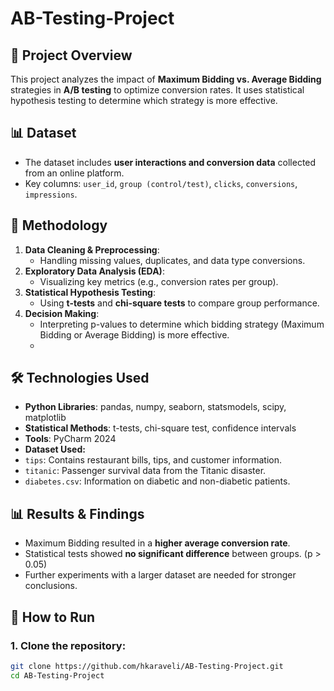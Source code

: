 # AB-Testing-Project

## 📌 Project Overview
This project analyzes the impact of **Maximum Bidding vs. Average Bidding** strategies in **A/B testing** to optimize conversion rates. It uses statistical hypothesis testing to determine which strategy is more effective.

## 📊 Dataset
- The dataset includes **user interactions and conversion data** collected from an online platform.
- Key columns: `user_id`, `group (control/test)`, `clicks`, `conversions`, `impressions`.

## 🔬 Methodology
1. **Data Cleaning & Preprocessing**:
   - Handling missing values, duplicates, and data type conversions.
2. **Exploratory Data Analysis (EDA)**:
   - Visualizing key metrics (e.g., conversion rates per group).
3. **Statistical Hypothesis Testing**:
   - Using **t-tests** and **chi-square tests** to compare group performance.
4. **Decision Making**:
   - Interpreting p-values to determine which bidding strategy (Maximum Bidding or Average Bidding) is more effective.
   - 
## 🛠 Technologies Used
- **Python Libraries**: pandas, numpy, seaborn, statsmodels, scipy, matplotlib
- **Statistical Methods**: t-tests, chi-square test, confidence intervals
- **Tools**: PyCharm 2024
- **Dataset Used:**  
- `tips`: Contains restaurant bills, tips, and customer information.  
- `titanic`: Passenger survival data from the Titanic disaster.  
- `diabetes.csv`: Information on diabetic and non-diabetic patients.

## 📊 Results & Findings
- Maximum Bidding resulted in a **higher average conversion rate**.
- Statistical tests showed **no significant difference** between groups. (p > 0.05)
- Further experiments with a larger dataset are needed for stronger conclusions.

## 🚀 How to Run
### 1. Clone the repository:
```sh
git clone https://github.com/hkaraveli/AB-Testing-Project.git
cd AB-Testing-Project
